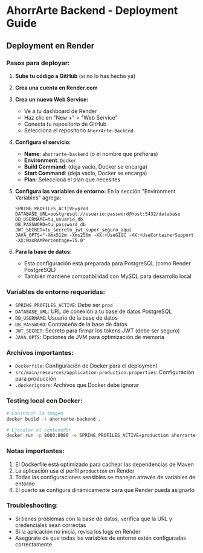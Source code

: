 # AhorrArte Backend - Deployment Guide

## Deployment en Render

### Pasos para deployar:

1. **Sube tu código a GitHub** (si no lo has hecho ya)

2. **Crea una cuenta en Render.com**

3. **Crea un nuevo Web Service:**
   - Ve a tu dashboard de Render
   - Haz clic en "New +" > "Web Service"
   - Conecta tu repositorio de GitHub
   - Selecciona el repositorio `AhorrArte-BackEnd`

4. **Configura el servicio:**
   - **Name**: `ahorrarte-backend` (o el nombre que prefieras)
   - **Environment**: `Docker`
   - **Build Command**: (deja vacío, Docker se encarga)
   - **Start Command**: (deja vacío, Docker se encarga)
   - **Plan**: Selecciona el plan que necesites

5. **Configura las variables de entorno:**
   En la sección "Environment Variables" agrega:
   
   ```
   SPRING_PROFILES_ACTIVE=prod
   DATABASE_URL=postgresql://usuario:password@host:5432/database
   DB_USERNAME=tu_usuario_db
   DB_PASSWORD=tu_password_db
   JWT_SECRET=tu_secreto_jwt_super_seguro_aqui
   JAVA_OPTS="-Xmx512m -Xms256m -XX:+UseG1GC -XX:+UseContainerSupport -XX:MaxRAMPercentage=75.0"
   ```

6. **Para la base de datos:**
   - Esta configuración está preparada para PostgreSQL (como Render PostgreSQL)
   - También mantiene compatibilidad con MySQL para desarrollo local

### Variables de entorno requeridas:

- `SPRING_PROFILES_ACTIVE`: Debe ser `prod`
- `DATABASE_URL`: URL de conexión a tu base de datos PostgreSQL
- `DB_USERNAME`: Usuario de la base de datos
- `DB_PASSWORD`: Contraseña de la base de datos
- `JWT_SECRET`: Secreto para firmar los tokens JWT (debe ser seguro)
- `JAVA_OPTS`: Opciones de JVM para optimización de memoria

### Archivos importantes:

- `Dockerfile`: Configuración de Docker para el deployment
- `src/main/resources/application-production.properties`: Configuración para producción
- `.dockerignore`: Archivos que Docker debe ignorar

### Testing local con Docker:

```bash
# Construir la imagen
docker build -t ahorrarte-backend .

# Ejecutar el contenedor
docker run -p 8080:8080 -e SPRING_PROFILES_ACTIVE=production ahorrarte-backend
```

### Notas importantes:

1. El Dockerfile está optimizado para cachear las dependencias de Maven
2. La aplicación usa el perfil `production` en Render
3. Todas las configuraciones sensibles se manejan através de variables de entorno
4. El puerto se configura dinámicamente para que Render pueda asignarlo

### Troubleshooting:

- Si tienes problemas con la base de datos, verifica que la URL y credenciales sean correctas
- Si la aplicación no inicia, revisa los logs en Render
- Asegúrate de que todas las variables de entorno estén configuradas correctamente
